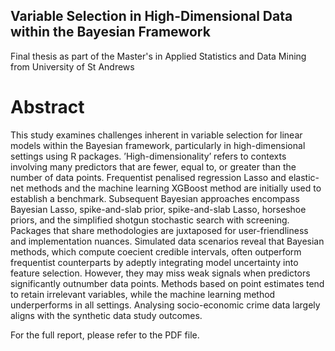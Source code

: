 ## Variable Selection in High-Dimensional Data within the Bayesian Framework 

Final thesis as part of the Master's in Applied Statistics and Data Mining from University of St Andrews 

# Abstract

This study examines challenges inherent in variable selection for linear models within the Bayesian framework, particularly in high-dimensional settings using R packages. ’High-dimensionality’ refers to contexts involving many predictors that are fewer, equal to, or greater than the number of data points. Frequentist penalised regression Lasso and elastic-net methods and the machine learning XGBoost method are initially used to establish a benchmark. Subsequent Bayesian approaches encompass Bayesian Lasso, spike-and-slab prior, spike-and-slab Lasso, horseshoe priors, and the simplified shotgun stochastic search with screening. Packages that share methodologies are juxtaposed for user-friendliness and implementation nuances. Simulated data scenarios reveal that Bayesian methods, which compute coe cient credible intervals, often outperform frequentist counterparts by adeptly integrating model uncertainty into feature selection. However, they may miss weak signals when predictors significantly outnumber data points. Methods based on point estimates tend to retain irrelevant variables, while the machine learning method underperforms in all settings. Analysing socio-economic crime data largely aligns with the synthetic data study outcomes.

For the full report, please refer to the PDF file.
